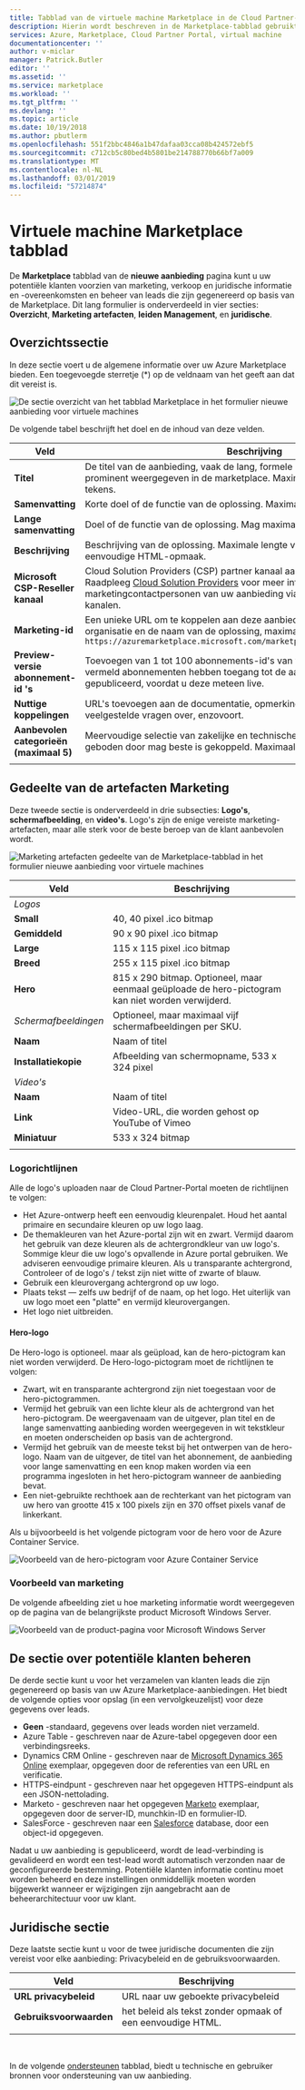 ```yaml
---
title: Tabblad van de virtuele machine Marketplace in de Cloud Partner-Portal voor Azure | Microsoft Docs
description: Hierin wordt beschreven in de Marketplace-tabblad gebruikt bij het maken van een virtuele machine in Azure Marketplace-aanbieding.
services: Azure, Marketplace, Cloud Partner Portal, virtual machine
documentationcenter: ''
author: v-miclar
manager: Patrick.Butler
editor: ''
ms.assetid: ''
ms.service: marketplace
ms.workload: ''
ms.tgt_pltfrm: ''
ms.devlang: ''
ms.topic: article
ms.date: 10/19/2018
ms.author: pbutlerm
ms.openlocfilehash: 551f2bbc4846a1b47dafaa03cca08b424572ebf5
ms.sourcegitcommit: c712cb5c80bed4b5801be214788770b66bf7a009
ms.translationtype: MT
ms.contentlocale: nl-NL
ms.lasthandoff: 03/01/2019
ms.locfileid: "57214874"
---
```

# <a name="virtual-machine-marketplace-tab"></a>Virtuele machine Marketplace tabblad

De **Marketplace** tabblad van de **nieuwe aanbieding** pagina kunt u uw potentiële klanten voorzien van marketing, verkoop en juridische informatie en -overeenkomsten en beheer van leads die zijn gegenereerd op basis van de Marketplace. Dit lang formulier is onderverdeeld in vier secties: **Overzicht**, **Marketing artefacten**, **leiden Management**, en **juridische**. 

## <a name="overview-section"></a>Overzichtssectie
In deze sectie voert u de algemene informatie over uw Azure Marketplace bieden.  Een toegevoegde sterretje (*) op de veldnaam van het geeft aan dat dit vereist is.

![De sectie overzicht van het tabblad Marketplace in het formulier nieuwe aanbieding voor virtuele machines](./media/publishvm_008.png)

De volgende tabel beschrijft het doel en de inhoud van deze velden.

|  **Veld**                |     **Beschrijving**                                                          |
|  ---------                |     ---------------                                                          |
| **Titel**                 | De titel van de aanbieding, vaak de lang, formele naam. Deze titel wordt prominent weergegeven in de marketplace.  Maximale lengte van maximaal 50 tekens. |
| **Samenvatting**               | Korte doel of de functie van de oplossing.  Maximale lengte van 100 tekens. |
| **Lange samenvatting**          | Doel of de functie van de oplossing.  Mag maximaal 256 tekens bevatten. |
| **Beschrijving**           | Beschrijving van de oplossing.  Maximale lengte van 3000 tekens ondersteunt eenvoudige HTML-opmaak. |
| **Microsoft CSP-Reseller kanaal** | Cloud Solution Providers (CSP) partner kanaal aanmelden is nu beschikbaar.  Raadpleeg [Cloud Solution Providers](../../cloud-solution-providers.md) voor meer informatie over marketingcontactpersonen van uw aanbieding via de Microsoft CSP partner kanalen. |
| **Marketing-id**  | Een unieke URL om te koppelen aan deze aanbieding omvat gewoonlijk van uw organisatie en de naam van de oplossing, maximaal 50 tekens.  Bijvoorbeeld: <br/> `https://azuremarketplace.microsoft.com/marketplace/apps/contoso.sampleApp`  |
| **Preview-versie abonnement-id 's** | Toevoegen van 1 tot 100 abonnements-id's van viewers. Deze technische vermeld abonnementen hebben toegang tot de aanbieding zodra deze gepubliceerd, voordat u deze meteen live. |
| **Nuttige koppelingen**          | URL's toevoegen aan de documentatie, opmerkingen bij de release, veelgestelde vragen over, enzovoort. |
| **Aanbevolen categorieën (maximaal 5)** | Meervoudige selectie van zakelijke en technische categorieën die worden geboden door mag beste is gekoppeld.  Maximaal vijf toegestaan.  |
|  |  |


## <a name="marketing-artifacts-section"></a>Gedeelte van de artefacten Marketing

Deze tweede sectie is onderverdeeld in drie subsecties: **Logo's**, **schermafbeelding**, en **video's**. Logo's zijn de enige vereiste marketing-artefacten, maar alle sterk voor de beste beroep van de klant aanbevolen wordt.

![Marketing artefacten gedeelte van de Marketplace-tabblad in het formulier nieuwe aanbieding voor virtuele machines](./media/publishvm_009.png)

|  **Veld**                |     **Beschrijving**                                                          |
|  ---------                |     ---------------                                                          |
| *Logos*  |  |
| **Small**                 | 40, 40 pixel .ico bitmap                                                      |
| **Gemiddeld**                | 90 x 90 pixel .ico bitmap                                                      |
| **Large**                 | 115 x 115 pixel .ico bitmap                                                   |
| **Breed**                  | 255 x 115 pixel .ico bitmap                                                    |
| **Hero**                  | 815 x 290 bitmap.  Optioneel, maar eenmaal geüploade de hero-pictogram kan niet worden verwijderd. |
| *Schermafbeeldingen*  | Optioneel, maar maximaal vijf schermafbeeldingen per SKU. |
| **Naam**                  | Naam of titel <!-- TODO - max char length? none specified in UI -->                               |
| **Installatiekopie**                 | Afbeelding van schermopname, 533 x 324 pixel                                         |
| *Video's*  |  |
| **Naam**                  | Naam of titel  <!-- TODO - max char length? -->                              |
| **Link**                  | Video-URL, die worden gehost op YouTube of Vimeo                                        |
| **Miniatuur**             | 533 x 324 bitmap                                                               |
|  |  |


### <a name="logo-guidelines"></a>Logorichtlijnen

<!-- TD: It seems like this section could be better located in some common area, maybe a AMP Marketing/Design section 
+1 this should all be in a common area and referenced from here to that location.-->

Alle de logo's uploaden naar de Cloud Partner-Portal moeten de richtlijnen te volgen:

*  Het Azure-ontwerp heeft een eenvoudig kleurenpalet. Houd het aantal primaire en secundaire kleuren op uw logo laag.
*  De themakleuren van het Azure-portal zijn wit en zwart. Vermijd daarom het gebruik van deze kleuren als de achtergrondkleur van uw logo's. Sommige kleur die uw logo's opvallende in Azure portal gebruiken. We adviseren eenvoudige primaire kleuren. Als u transparante achtergrond, Controleer of de logo's / tekst zijn niet witte of zwarte of blauw.
*  Gebruik een kleurovergang achtergrond op uw logo.
*  Plaats tekst — zelfs uw bedrijf of de naam, op het logo. Het uiterlijk van uw logo moet een "platte" en vermijd kleurovergangen.
*  Het logo niet uitbreiden.

#### <a name="hero-logo"></a>Hero-logo

De Hero-logo is optioneel. maar als geüpload, kan de hero-pictogram kan niet worden verwijderd.  De Hero-logo-pictogram moet de richtlijnen te volgen:

*  Zwart, wit en transparante achtergrond zijn niet toegestaan voor de hero-pictogrammen.
*  Vermijd het gebruik van een lichte kleur als de achtergrond van het hero-pictogram.  De weergavenaam van de uitgever, plan titel en de lange samenvatting aanbieding worden weergegeven in wit tekstkleur en moeten onderscheiden op basis van de achtergrond.
*  Vermijd het gebruik van de meeste tekst bij het ontwerpen van de hero-logo.  Naam van de uitgever, de titel van het abonnement, de aanbieding voor lange samenvatting en een knop maken worden via een programma ingesloten in het hero-pictogram wanneer de aanbieding bevat. 
* Een niet-gebruikte rechthoek aan de rechterkant van het pictogram van uw hero van grootte 415 x 100 pixels zijn en 370 offset pixels vanaf de linkerkant.  

Als u bijvoorbeeld is het volgende pictogram voor de hero voor de Azure Container Service.  <!-- TD: It would be nice to have the raw bitmap, e.g.before and after embedding. -->

![Voorbeeld van de hero-pictogram voor Azure Container Service](./media/publishvm_010.png)


### <a name="marketing-information-example"></a>Voorbeeld van marketing 

De volgende afbeelding ziet u hoe marketing informatie wordt weergegeven op de pagina van de belangrijkste product Microsoft Windows Server.

![Voorbeeld van de product-pagina voor Microsoft Windows Server](./media/publishvm_011.png)


## <a name="lead-management-section"></a>De sectie over potentiële klanten beheren
<!-- this all should be referenced in a common location for lead management, not in this file. nothing unique for a vm specifically. -->

De derde sectie kunt u voor het verzamelen van klanten leads die zijn gegenereerd op basis van uw Azure Marketplace-aanbiedingen. Het biedt de volgende opties voor opslag (in een vervolgkeuzelijst) voor deze gegevens over leads.

* **Geen** -standaard, gegevens over leads worden niet verzameld.
* Azure Table - geschreven naar de Azure-tabel opgegeven door een verbindingsreeks.
* Dynamics CRM Online - geschreven naar de [Microsoft Dynamics 365 Online](https://dynamics.microsoft.com/) exemplaar, opgegeven door de referenties van een URL en verificatie.
* HTTPS-eindpunt - geschreven naar het opgegeven HTTPS-eindpunt als een JSON-nettolading.
* Marketo - geschreven naar het opgegeven [Marketo](https://www.marketo.com/) exemplaar, opgegeven door de server-ID, munchkin-ID en formulier-ID.
* SalesForce - geschreven naar een [Salesforce](https://www.salesforce.com/) database, door een object-id opgegeven.

Nadat u uw aanbieding is gepubliceerd, wordt de lead-verbinding is gevalideerd en wordt een test-lead wordt automatisch verzonden naar de geconfigureerde bestemming. Potentiële klanten informatie continu moet worden beheerd en deze instellingen onmiddellijk moeten worden bijgewerkt wanneer er wijzigingen zijn aangebracht aan de beheerarchitectuur voor uw klant.

<!-- TD: For more info, see [Need a topic on lead information and processing that mimics the Appendix of the VM Pub Guide]. -->

## <a name="legal-section"></a>Juridische sectie

Deze laatste sectie kunt u voor de twee juridische documenten die zijn vereist voor elke aanbieding: Privacybeleid en de gebruiksvoorwaarden.

|  **Veld**                |     **Beschrijving**                                                          |
|  ---------                |     ---------------                                                          |
| **URL privacybeleid**    | URL naar uw geboekte privacybeleid                                            |
| **Gebruiksvoorwaarden**          | het beleid als tekst zonder opmaak of een eenvoudige HTML.  <!-- TODO - max char length? -->       |
|  |  |

<br/>

In de volgende [ondersteunen](./cpp-support-tab.md) tabblad, biedt u technische en gebruiker bronnen voor ondersteuning van uw aanbieding.

